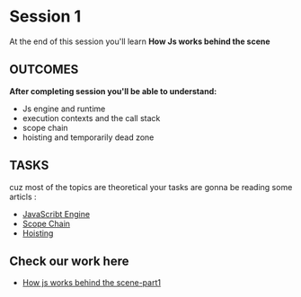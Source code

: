 # Session 1
At the end of this session you'll learn **How Js works behind the scene**
## OUTCOMES
**After completing session you'll be able to understand:**
- Js engine and runtime
- execution contexts and the call stack
- scope chain 
- hoisting and temporarily dead zone


## TASKS 
cuz most of the topics are theoretical your tasks are gonna be reading some articls :

- [JavaScribt Engine](https://dev.to/lydiahallie/javascript-visualized-the-javascript-engine-4cdf)
- [Scope Chain](https://dev.to/lydiahallie/javascript-visualized-scope-chain-13pd)
- [Hoisting](https://dev.to/lydiahallie/javascript-visualized-hoisting-478h)

## Check our work here
- [How js works behind the scene-part1](https://github.com/IEEE-MSB-CS/IEEE-work/blob/master/session1/How%20js%20works%20behind%20the%20scene-part1.pdf)
